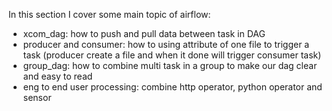 In this section I cover some main topic of airflow:
- xcom_dag: how to push and pull data between task in DAG
- producer and consumer: how to using attribute of one file to trigger a task (producer create a file and when it done will trigger consumer task)
- group_dag: how to combine multi task in a group to make our dag clear and easy to read
- eng to end user processing: combine http operator, python operator and sensor
